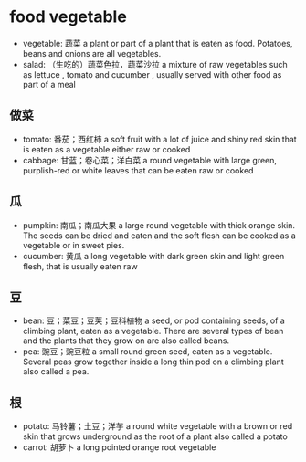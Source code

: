 # food vegetable

- vegetable: 蔬菜 a plant or part of a plant that is eaten as food. Potatoes, beans and onions are all vegetables.
- salad: （生吃的）蔬菜色拉，蔬菜沙拉 a mixture of raw vegetables such as lettuce , tomato and cucumber , usually served with other food as part of a meal

## 做菜

- tomato: 番茄；西红柿 a soft fruit with a lot of juice and shiny red skin that is eaten as a vegetable either raw or cooked
- cabbage: 甘蓝；卷心菜；洋白菜 a round vegetable with large green, purplish-red or white leaves that can be eaten raw or cooked

## 瓜

- pumpkin: 南瓜；南瓜大果 a large round vegetable with thick orange skin. The seeds can be dried and eaten and the soft flesh can be cooked as a vegetable or in sweet pies.
- cucumber: 黄瓜 a long vegetable with dark green skin and light green flesh, that is usually eaten raw


## 豆

- bean: 豆；菜豆；豆荚；豆科植物 a seed, or pod containing seeds, of a climbing plant, eaten as a vegetable. There are several types of bean and the plants that they grow on are also called beans.
- pea: 豌豆；豌豆粒 a small round green seed, eaten as a vegetable. Several peas grow together inside a long thin pod on a climbing plant also called a pea.

## 根

- potato: 马铃薯；土豆；洋芋 a round white vegetable with a brown or red skin that grows underground as the root of a plant also called a potato
- carrot: 胡萝卜 a long pointed orange root vegetable


